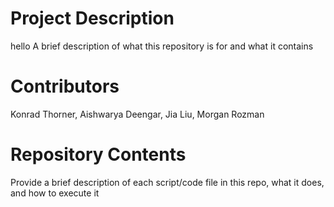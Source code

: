 # Project Description
hello
A brief description of what this repository is for and what it contains

# Contributors

Konrad Thorner, Aishwarya Deengar, Jia Liu, Morgan Rozman

# Repository Contents

Provide a brief description of each script/code file in this repo, what it does, and how to execute it
